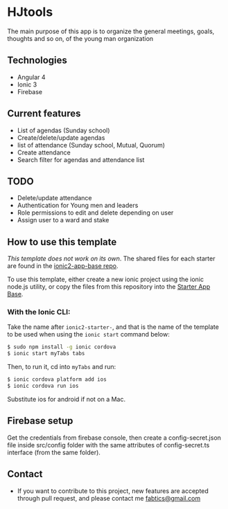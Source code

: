 # HJtools
The main purpose of this app is to organize the general meetings, goals, thoughts and so on, of the young man organization

## Technologies
* Angular 4
* Ionic 3
* Firebase

## Current features
* List of agendas (Sunday school)
* Create/delete/update agendas
* list of attendance (Sunday school, Mutual, Quorum)
* Create attendance
* Search filter for agendas and attendance list

## TODO

* Delete/update attendance
* Authentication for Young men and leaders
* Role permissions to edit and delete depending on user
* Assign user to a ward and stake

## How to use this template

*This template does not work on its own*. The shared files for each starter are found in the [ionic2-app-base repo](https://github.com/ionic-team/ionic2-app-base).

To use this template, either create a new ionic project using the ionic node.js utility, or copy the files from this repository into the [Starter App Base](https://github.com/ionic-team/ionic2-app-base).

### With the Ionic CLI:

Take the name after `ionic2-starter-`, and that is the name of the template to be used when using the `ionic start` command below:

```bash
$ sudo npm install -g ionic cordova
$ ionic start myTabs tabs
```

Then, to run it, cd into `myTabs` and run:

```bash
$ ionic cordova platform add ios
$ ionic cordova run ios
```

Substitute ios for android if not on a Mac.

## Firebase setup
Get the credentials from firebase console, then create a config-secret.json file inside src/config folder with the same attributes of config-secret.ts interface (from the same folder).

## Contact
* If you want to contribute to this project, new features are accepted through pull request, and please contact me fabtics@gmail.com